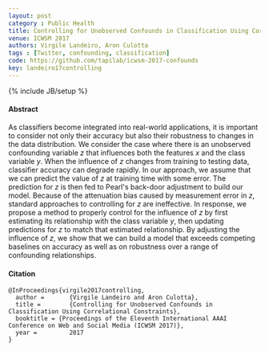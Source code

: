 ```yaml
---
layout: post
category : Public Health
title: Controlling for Unobserved Confounds in Classification Using Correlational Constraints 
venue: ICWSM 2017
authors: Virgile Landeiro, Aron Culotta
tags : [Twitter, confounding, classification]
code: https://github.com/tapilab/icwsm-2017-confounds
key: landeiro17controlling
---
```

{% include JB/setup %}
#### Abstract

 As  classifiers become integrated into real-world  applications, it is important to consider not only their accuracy but also their robustness to changes in the data distribution. We consider the case where there is an unobserved confounding variable $z$ that influences both the features $x$ and the class variable $y$. When the influence of $z$ changes from training to testing data, classifier accuracy can degrade rapidly. In our approach, we assume that we can predict the value of $z$ at training time with some error. The prediction for $z$ is then fed to Pearl's back-door adjustment to build our model. Because of the attenuation bias caused by measurement error in $z$, standard approaches to controlling for $z$ are ineffective. In response, we propose a method to properly control for the influence of $z$ by first estimating its relationship with the class variable $y$, then updating predictions for $z$ to match that estimated relationship. By adjusting the influence of $z$, we show that we can build a model that exceeds competing baselines on accuracy as well as on robustness over a range of confounding relationships.


#### Citation

	@InProceedings{virgile2017controlling,
      author =       {Virgile Landeiro and Aron Culotta},
      title =        {Controlling for Unobserved Confounds in Classification Using Correlational Constraints},
      booktitle = {Proceedings of the Eleventh International AAAI Conference on Web and Social Media (ICWSM 2017)},
      year =         2017
    }
